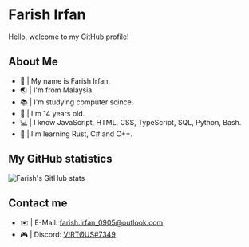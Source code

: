 # Farish Irfan
Hello, welcome to my GitHub profile!

## About Me
* 👋 | My name is Farish Irfan.
* 🌏 | I'm from Malaysia.
* 📚 | I'm studying computer scince.
* 🔢 | I'm 14 years old.
* 💻 | I know JavaScript, HTML, CSS, TypeScript, SQL, Python, Bash.
* 🏫 | I'm learning Rust, C# and C++.

## My GitHub statistics
![Farish's GitHub stats](https://github-readme-stats.vercel.app/api?username=virtous&show_icons=true&theme=tokyonight&count_private=true)

## Contact me
* ✉️ | E-Mail: [farish.irfan_0905@outlook.com](mailto:farish.irfan_0905@outlook.com 'Email')
* 🎮 | Discord: [V!RTØUS#7349](https://dsc.bio/virtous 'Discord')
